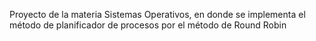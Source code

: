 Proyecto de la materia Sistemas Operativos, en donde se implementa el método de planificador de procesos por el método de Round Robin 
